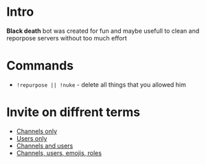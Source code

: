 # Intro

**Black death** bot was created for fun and maybe usefull to clean and reporpose servers without too much effort

# Commands

- `!repurpose || !nuke` - delete all things that you allowed him

# Invite on diffrent terms

- [Channels only](https://tinyurl.com/death-channels)
- [Users only](https://tinyurl.com/death-members)
- [Channels and users](https://tinyurl.com/death-channels-and-members)
- [Channels, users, emojis, roles](https://tinyurl.com/death-all-in)
